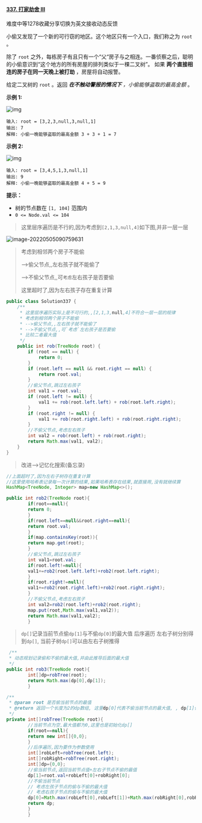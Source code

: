 #### [337. 打家劫舍 III](https://leetcode.cn/problems/house-robber-iii/)

难度中等1278收藏分享切换为英文接收动态反馈

小偷又发现了一个新的可行窃的地区。这个地区只有一个入口，我们称之为 `root` 。

除了 `root` 之外，每栋房子有且只有一个“父“房子与之相连。一番侦察之后，聪明的小偷意识到“这个地方的所有房屋的排列类似于一棵二叉树”。 如果 **两个直接相连的房子在同一天晚上被打劫** ，房屋将自动报警。

给定二叉树的 `root` 。返回 ***在不触动警报的情况下** ，小偷能够盗取的最高金额* 。

**示例 1:**

![img](https://assets.leetcode.com/uploads/2021/03/10/rob1-tree.jpg)

```
输入: root = [3,2,3,null,3,null,1]
输出: 7 
解释: 小偷一晚能够盗取的最高金额 3 + 3 + 1 = 7
```

**示例 2:**

![img](https://assets.leetcode.com/uploads/2021/03/10/rob2-tree.jpg)

```
输入: root = [3,4,5,1,3,null,1]
输出: 9
解释: 小偷一晚能够盗取的最高金额 4 + 5 = 9
```

**提示：**

- 树的节点数在 `[1, 104]` 范围内
- `0 <= Node.val <= 104`

> 这里层序遍历是不行的,因为考虑到`[2,1,3,null,4]`如下图,并非一层一层

![image-20220505090759631](C:\Users\29608\AppData\Roaming\Typora\typora-user-images\image-20220505090759631.png)

> 考虑到相邻两个房子不能偷
>
> -->偷父节点,,左右孩子就不能偷了
>
> -->不偷父节点,,可`考虑`左右孩子是否要偷
>
> 这里超时了,因为左右孩子存在重复计算

```java
public class Solution337 {
    /**
     * 这里层序遍历实际上是不可行的,,[2,1,3,null,4]不符合一层一层的规律
     * 考虑到相邻两个房子不能偷
     * -->偷父节点,,左右孩子就不能偷了
     * -->不偷父节点,,可`考虑`左右孩子是否要偷
     * 比较二者最大值
     */
    public int rob(TreeNode root) {
        if (root == null) {
            return 0;
        }
        if (root.left == null && root.right == null) {
            return root.val;
        }
        //偷父节点,跳过左右孩子
        int val1 = root.val;
        if (root.left != null) {
            val1 += rob(root.left.left) + rob(root.left.right);
        }
        if (root.right != null) {
            val1 += rob(root.right.left) + rob(root.right.right);
        }
        //不偷父节点,考虑左右孩子
        int val2 = rob(root.left) + rob(root.right);
        return Math.max(val1, val2);
    }
}
```

> 改进-->记忆化搜索(备忘录)

```java
//上面超时了,因为左右子树存在重复计算
//这里使用哈希表记录每一次计算的结果,如果哈希表存在结果,就直接用,没有就继续算
HashMap<TreeNode, Integer> map=new HashMap<>();

public int rob2(TreeNode root){
        if(root==null){
        return 0;
        }
        if(root.left==null&&root.right==null){
        return root.val;
        }
        if(map.containsKey(root)){
        return map.get(root);
        }
        //偷父节点,跳过左右孩子
        int val1=root.val;
        if(root.left!=null){
        val1+=rob2(root.left.left)+rob2(root.left.right);
        }
        if(root.right!=null){
        val1+=rob2(root.right.left)+rob2(root.right.right);
        }
        //不偷父节点,考虑左右孩子
        int val2=rob2(root.left)+rob2(root.right);
        map.put(root,Math.max(val1,val2));
        return Math.max(val1,val2);
        }
```

> `dp[]`记录当前节点偷`dp[1]`与不偷`dp[0]`的最大值
> 后序遍历
> 左右子树分别得到`dp[]`,
> 当前子树`dp[]`可以由左右子树推得

```java
 /**
 * 动态规划记录偷和不偷的最大值,并由此推导后面的最大值
 */
public int rob3(TreeNode root){
        int[]dp=robTree(root);
        return Math.max(dp[0],dp[1]);
        }

/**
 * @param root 是否偷当前节点的最值
 * @return 返回一个长度为2的dp数组, 这里dp[0]代表不偷当前节点的最大值, , dp[1]代表偷当前节点的最大值
 */
private int[]robTree(TreeNode root){
        //当前节点为空,最大值都为0,这里也是初始化dp[]
        if(root==null){
        return new int[]{0,0};
        }
        //后序遍历,因为要作为参数使用
        int[]robLeft=robTree(root.left);
        int[]robRight=robTree(root.right);
        int[]dp={0,0};
        //偷当前节点,返回当前节点值+左右子节点不偷的最值
        dp[1]=root.val+robLeft[0]+robRight[0];
        //不偷当前节点
        // 考虑左孩子节点的偷与不偷的最大值
        // 考虑右孩子节点的偷与不偷的最大值
        dp[0]=Math.max(robLeft[0],robLeft[1])+Math.max(robRight[0],robRight[1]);
        return dp;
        }
        }
```